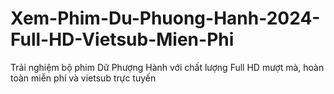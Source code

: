 # Xem-Phim-Du-Phuong-Hanh-2024-Full-HD-Vietsub-Mien-Phi
Trải nghiệm bộ phim Dữ Phượng Hành với chất lượng Full HD mượt mà, hoàn toàn miễn phí và vietsub trực tuyến
